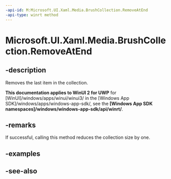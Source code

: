 ```yaml
---
-api-id: M:Microsoft.UI.Xaml.Media.BrushCollection.RemoveAtEnd
-api-type: winrt method
---
```


<!-- Method syntax
public void RemoveAtEnd()
-->

# Microsoft.UI.Xaml.Media.BrushCollection.RemoveAtEnd

## -description
Removes the last item in the collection.

**This documentation applies to WinUI 2 for UWP** for [WinUI]/windows/apps/winui/winui3/ in the [Windows App SDK]/windows/apps/windows-app-sdk/, see the **[Windows App SDK namespaces]/windows/windows-app-sdk/api/winrt/**.

## -remarks
If successful, calling this method reduces the collection size by one.

## -examples

## -see-also

